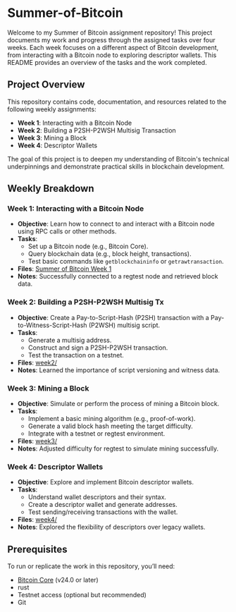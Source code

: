 # Summer-of-Bitcoin

Welcome to my Summer of Bitcoin assignment repository! This project documents my work and progress through the assigned tasks over four weeks. Each week focuses on a different aspect of Bitcoin development, from interacting with a Bitcoin node to exploring descriptor wallets. This README provides an overview of the tasks and the work completed.

## Project Overview
This repository contains code, documentation, and resources related to the following weekly assignments:
- **Week 1**: Interacting with a Bitcoin Node
- **Week 2**: Building a P2SH-P2WSH Multisig Transaction
- **Week 3**: Mining a Block
- **Week 4**: Descriptor Wallets

The goal of this project is to deepen my understanding of Bitcoin's technical underpinnings and demonstrate practical skills in blockchain development.

## Weekly Breakdown

### Week 1: Interacting with a Bitcoin Node
- **Objective**: Learn how to connect to and interact with a Bitcoin node using RPC calls or other methods.
- **Tasks**:
  - Set up a Bitcoin node (e.g., Bitcoin Core).
  - Query blockchain data (e.g., block height, transactions).
  - Test basic commands like `getblockchaininfo` or `getrawtransaction`.
- **Files**: [Summer of Bitcoin Week 1](https://github.com/ayushshrivastv/Summer-of-Bitcoin/tree/main/Summer%20of%20Bitcoin%20Week1)
- **Notes**: Successfully connected to a regtest node and retrieved block data.

### Week 2: Building a P2SH-P2WSH Multisig Tx
- **Objective**: Create a Pay-to-Script-Hash (P2SH) transaction with a Pay-to-Witness-Script-Hash (P2WSH) multisig script.
- **Tasks**:
  - Generate a multisig address.
  - Construct and sign a P2SH-P2WSH transaction.
  - Test the transaction on a testnet.
- **Files**: [week2/](week2/)
- **Notes**: Learned the importance of script versioning and witness data.

### Week 3: Mining a Block
- **Objective**: Simulate or perform the process of mining a Bitcoin block.
- **Tasks**:
  - Implement a basic mining algorithm (e.g., proof-of-work).
  - Generate a valid block hash meeting the target difficulty.
  - Integrate with a testnet or regtest environment.
- **Files**: [week3/](week3/)
- **Notes**: Adjusted difficulty for regtest to simulate mining successfully.

### Week 4: Descriptor Wallets
- **Objective**: Explore and implement Bitcoin descriptor wallets.
- **Tasks**:
  - Understand wallet descriptors and their syntax.
  - Create a descriptor wallet and generate addresses.
  - Test sending/receiving transactions with the wallet.
- **Files**: [week4/](week4/)
- **Notes**: Explored the flexibility of descriptors over legacy wallets.

## Prerequisites
To run or replicate the work in this repository, you’ll need:
- [Bitcoin Core](https://bitcoin.org/en/bitcoin-core/) (v24.0 or later)
- rust
- Testnet access (optional but recommended)
- Git



